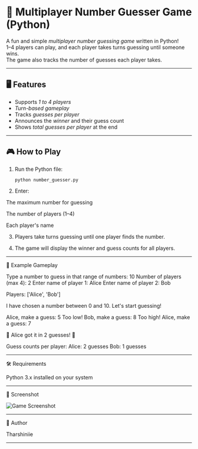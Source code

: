 # 🎯 Multiplayer Number Guesser Game (Python)

A fun and simple *multiplayer number guessing game* written in Python!  
1–4 players can play, and each player takes turns guessing until someone wins.  
The game also tracks the number of guesses each player takes.

---

## 🖥 Features
- Supports *1 to 4 players*
- *Turn-based gameplay*
- Tracks *guesses per player*
- Announces the *winner* and their guess count
- Shows *total guesses per player* at the end

---

## 🎮 How to Play
1. Run the Python file:

   ```bash
   python number_guesser.py

2. Enter:

The maximum number for guessing

The number of players (1–4)

Each player's name



3. Players take turns guessing until one player finds the number.


4. The game will display the winner and guess counts for all players.




---

📂 Example Gameplay

Type a number to guess in that range of numbers: 10
Number of players (max 4): 2
Enter name of player 1: Alice
Enter name of player 2: Bob

Players: ['Alice', 'Bob']

I have chosen a number between 0 and 10. Let's start guessing!

Alice, make a guess: 5
Too low!
Bob, make a guess: 8
Too high!
Alice, make a guess: 7

🎉 Alice got it in 2 guesses! 🎉

Guess counts per player:
Alice: 2 guesses
Bob: 1 guesses


---

🛠 Requirements

Python 3.x installed on your system



---

📸 Screenshot

![Game Screenshot](screenshot.png)


---

👤 Author

Tharshiniie

---
